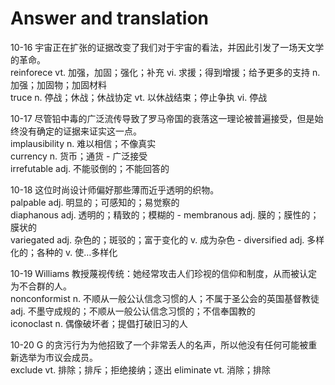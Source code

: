 # Answer and translation   

10-16 宇宙正在扩张的证据改变了我们对于宇宙的看法，并因此引发了一场天文学的革命。      
reinforece vt. 加强，加固；强化；补充 vi. 求援；得到增援；给予更多的支持 n. 加强；加固物；加固材料       
truce n. 停战；休战；休战协定 vt. 以休战结束；停止争执 vi. 停战      

10-17 尽管铅中毒的广泛流传导致了罗马帝国的衰落这一理论被普遍接受，但是始终没有确定的证据来证实这一点。     
implausibility n. 难以相信；不像真实     
currency n. 货币；通货 - 广泛接受     
irrefutable adj. 不能驳倒的；不能回答的     

10-18 这位时尚设计师偏好那些薄而近乎透明的织物。      
palpable adj. 明显的；可感知的；易觉察的     
diaphanous adj. 透明的；精致的；模糊的 - membranous adj. 膜的；膜性的；膜状的      
variegated adj. 杂色的；斑驳的；富于变化的 v. 成为杂色 - diversified adj. 多样化的；各种的 v. 使…多样化        

10-19 Williams 教授蔑视传统：她经常攻击人们珍视的信仰和制度，从而被认定为不合群的人。    
nonconformist n. 不顺从一般公认信念习惯的人；不属于圣公会的英国基督教徒 adj. 不墨守成规的；不顺从一般公认信念习惯的；不信奉国教的      
iconoclast n. 偶像破坏者；提倡打破旧习的人     

10-20 G 的贪污行为为他招致了一个非常丢人的名声，所以他没有任何可能被重新选举为市议会成员。    
exclude vt. 排除；排斥；拒绝接纳；逐出  eliminate vt. 消除；排除    



